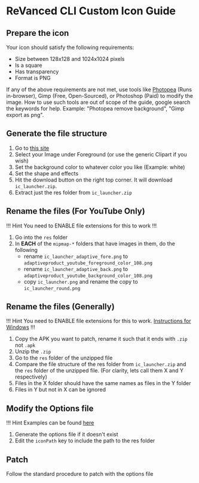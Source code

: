 # ReVanced CLI Custom Icon Guide 

## Prepare the icon

Your icon should satisfy the following requirements:

- Size between 128x128 and 1024x1024 pixels
- Is a square
- Has transparency
- Format is PNG

If any of the above requirements are not met, use tools like [Photopea](https://photopea.com/) (Runs in-browser), Gimp (Free, Open-Sourced), or Photoshop (Paid) to modify the image. How to use such tools are out of scope of the guide, google search the keywords for help. Example: "Photopea remove background", "Gimp export as png".

## Generate the file structure

1. Go to [this site](https://romannurik.github.io/AndroidAssetStudio/icons-launcher.html)
2. Select your Image under Foreground (or use the generic Clipart if you wish)
3. Set the background color to whatever color you like (Example: white)
4. Set the shape and effects
5. Hit the download button on the right top corner. It will download `ic_launcher.zip`.
6. Extract just the res folder from `ic_launcher.zip`

## Rename the files (For YouTube Only)

!!! Hint
You need to ENABLE file extensions for this to work
!!!

1. Go into the `res` folder
2. In **EACH** of the `mipmap-*` folders that have images in them, do the following
    - rename `ic_launcher_adaptive_fore.png` to `adaptiveproduct_youtube_foreground_color_108.png`
    - rename `ic_launcher_adaptive_back.png` to `adaptiveproduct_youtube_background_color_108.png`
    - copy `ic_launcher.png` and rename the copy to `ic_launcher_round.png`

## Rename the files (Generally)

!!! Hint
You need to ENABLE file extensions for this to work. [Instructions for Windows](https://support.microsoft.com/en-us/windows/common-file-name-extensions-in-windows-da4a4430-8e76-89c5-59f7-1cdbbc75cb01)
!!!

1. Copy the APK you want to patch, rename it such that it ends with `.zip` not `.apk`
2. Unzip the `.zip`
3. Go to the `res` folder of the unzipped file
4. Compare the file structure of the res folder from `ic_launcher.zip` and the `res` folder of the unzipped file. (For clarity, lets call them X and Y respectively)
5. Files in the X folder should have the same names as files in the Y folder
6. Files in Y but not in X can be ignored

## Modify the Options file

!!! Hint
Examples can be found [here](/06-revanced-cli.md#9-options-file)


1. Generate the options file if it doesn't exist
2. Edit the `iconPath` key to include the path to the res folder

## Patch

Follow the standard procedure to patch with the options file


